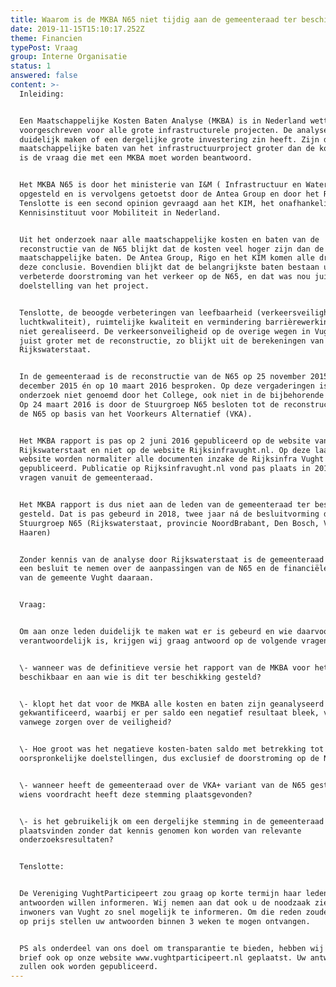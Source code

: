 ```yaml
---
title: Waarom is de MKBA N65 niet tijdig aan de gemeenteraad ter beschikking gesteld?
date: 2019-11-15T15:10:17.252Z
theme: Financien
typePost: Vraag
group: Interne Organisatie
status: 1
answered: false
content: >-
  Inleiding:


  Een Maatschappelijke Kosten Baten Analyse (MKBA) is in Nederland wettelijk
  voorgeschreven voor alle grote infrastructurele projecten. De analyse moet
  duidelijk maken of een dergelijke grote investering zin heeft. Zijn de
  maatschappelijke baten van het infrastructuurproject groter dan de kosten, dat
  is de vraag die met een MKBA moet worden beantwoord.


  Het MKBA N65 is door het ministerie van I&M ( Infrastructuur en Waterstaat)
  opgesteld en is vervolgens getoetst door de Antea Group en door het RIGO.
  Tenslotte is een second opinion gevraagd aan het KIM, het onafhankelijk
  Kennisinstituut voor Mobiliteit in Nederland.


  Uit het onderzoek naar alle maatschappelijke kosten en baten van de
  reconstructie van de N65 blijkt dat de kosten veel hoger zijn dan de
  maatschappelijke baten. De Antea Group, Rigo en het KIM komen alle drie tot
  deze conclusie. Bovendien blijkt dat de belangrijkste baten bestaan uit een
  verbeterde doorstroming van het verkeer op de N65, en dat was nou juist géén
  doelstelling van het project. 


  Tenslotte, de beoogde verbeteringen van leefbaarheid (verkeersveiligheid en
  luchtkwaliteit), ruimtelijke kwaliteit en vermindering barrièrewerking worden
  niet gerealiseerd. De verkeersonveiligheid op de overige wegen in Vught wordt
  juist groter met de reconstructie, zo blijkt uit de berekeningen van
  Rijkswaterstaat.


  In de gemeenteraad is de reconstructie van de N65 op 25 november 2015, op 2
  december 2015 én op 10 maart 2016 besproken. Op deze vergaderingen is het MKBA
  onderzoek niet genoemd door het College, ook niet in de bijbehorende stukken.
  Op 24 maart 2016 is door de Stuurgroep N65 besloten tot de reconstructie van
  de N65 op basis van het Voorkeurs Alternatief (VKA). 


  Het MKBA rapport is pas op 2 juni 2016 gepubliceerd op de website van
  Rijkswaterstaat en niet op de website Rijksinfravught.nl. Op deze laatste
  website worden normaliter alle documenten inzake de Rijksinfra Vught
  gepubliceerd. Publicatie op Rijksinfravught.nl vond pas plaats in 2018, na
  vragen vanuit de gemeenteraad.


  Het MKBA rapport is dus niet aan de leden van de gemeenteraad ter beschikking
  gesteld. Dat is pas gebeurd in 2018, twee jaar ná de besluitvorming door de
  Stuurgroep N65 (Rijkswaterstaat, provincie NoordBrabant, Den Bosch, Vught en
  Haaren)


  Zonder kennis van de analyse door Rijkswaterstaat is de gemeenteraad gevraagd
  een besluit te nemen over de aanpassingen van de N65 en de financiële bijdrage
  van de gemeente Vught daaraan.


  Vraag:


  Om aan onze leden duidelijk te maken wat er is gebeurd en wie daarvoor
  verantwoordelijk is, krijgen wij graag antwoord op de volgende vragen:


  \- wanneer was de definitieve versie het rapport van de MKBA voor het eerst
  beschikbaar en aan wie is dit ter beschikking gesteld?


  \- klopt het dat voor de MKBA alle kosten en baten zijn geanalyseerd en
  gekwantificeerd, waarbij er per saldo een negatief resultaat bleek, vooral
  vanwege zorgen over de veiligheid?


  \- Hoe groot was het negatieve kosten-baten saldo met betrekking tot de
  oorspronkelijke doelstellingen, dus exclusief de doorstroming op de N65?


  \- wanneer heeft de gemeenteraad over de VKA+ variant van de N65 gestemd en op
  wiens voordracht heeft deze stemming plaatsgevonden?


  \- is het gebruikelijk om een dergelijke stemming in de gemeenteraad te laten
  plaatsvinden zonder dat kennis genomen kon worden van relevante
  onderzoeksresultaten?


  Tenslotte:


  De Vereniging VughtParticipeert zou graag op korte termijn haar leden over uw
  antwoorden willen informeren. Wij nemen aan dat ook u de noodzaak ziet de
  inwoners van Vught zo snel mogelijk te informeren. Om die reden zouden wij het
  op prijs stellen uw antwoorden binnen 3 weken te mogen ontvangen.


  PS als onderdeel van ons doel om transparantie te bieden, hebben wij deze
  brief ook op onze website www.vughtparticipeert.nl geplaatst. Uw antwoorden
  zullen ook worden gepubliceerd.
---
```


